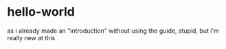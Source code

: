 # hello-world
as i already made an "introduction" without using the guide, stupid, but i'm really new at this
